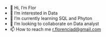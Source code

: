 - 👋 Hi, I’m Flor
- 👀 I’m interested in Data
- 🌱 I’m currently learning SQL and Phyton 
- 💞️ I’m looking to collaborate on Data analyst
- 📫 How to reach me r.florenciad@gmail.com

<!---
FlorR1309/FlorR1309 is a ✨ special ✨ repository because its `README.md` (this file) appears on your GitHub profile.
You can click the Preview link to take a look at your changes.
--->
